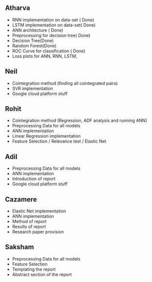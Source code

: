 ## Atharva

- RNN implementation on data-set (  Done)
- LSTM implementation on data-set( Done)
- ANN architecture ( Done)
- Preprocessing for decision tree( Done)
- Decision Tree(Done)
- Random Forest(Done)
- ROC Curve for classification ( Done)
- Loss plots for ANN, RNN, LSTM, 

## Neil

- Cointegration method (finding all cointegrated pairs)
- SVR implementation
- Google cloud platform stuff

## Rohit
- Cointegration method (Regression, ADF analysis and running ANN)
- Preprocessing Data for all models 
- ANN implementation
- Linear Regression implementation
- Feature Selection / Relevance test / Elastic Net

## Adil
- Preprocessing Data for all models
- ANN implementation
- Introduction of report 
- Google cloud platform stuff

## Cazamere
- Elastic Net implementation
- ANN implementation
- Method of report
- Results of report
- Research paper provision


## Saksham 
- Preprocessing Data for all models
- Feature Selection 
- Templating the report
- Abstract section of the report

